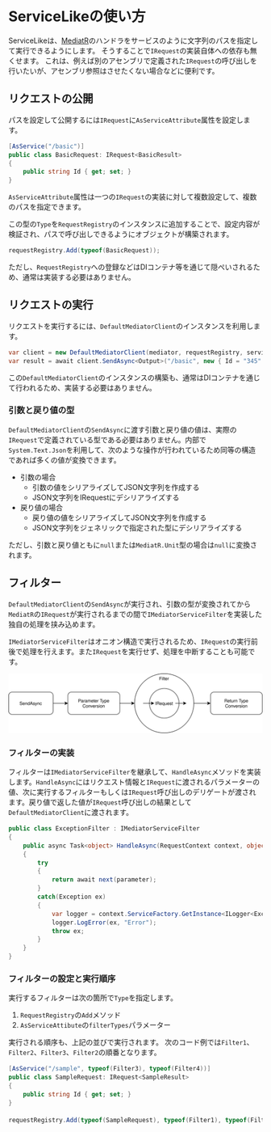 # ServiceLikeの使い方

ServiceLikeは、[MediatR]のハンドラをサービスのように文字列のパスを指定して実行できるようにします。
そうすることで`IRequest`の実装自体への依存も無くせます。
これは、例えば別のアセンブリで定義された`IRequest`の呼び出しを行いたいが、アセンブリ参照はさせたくない場合などに便利です。

## リクエストの公開

パスを設定して公開するには`IRequest`に`AsServiceAttribute`属性を設定します。

```cs
[AsService("/basic")]
public class BasicRequest: IRequest<BasicResult>
{
    public string Id { get; set; }
}
```

`AsServiceAttribute`属性は一つの`IRequest`の実装に対して複数設定して、複数のパスを指定できます。

この型の`Type`を`RequestRegistry`のインスタンスに追加することで、設定内容が検証され、パスで呼び出しできるようにオブジェクトが構築されます。

```cs
requestRegistry.Add(typeof(BasicRequest));
```

ただし、`RequestRegistry`への登録などはDIコンテナ等を通じて隠ぺいされるため、通常は実装する必要はありません。

## リクエストの実行

リクエストを実行するには、`DefaultMediatorClient`のインスタンスを利用します。

```cs
var client = new DefaultMediatorClient(mediator, requestRegistry, serviceFactory);
var result = await client.SendAsync<Output>("/basic", new { Id = "345" });
```

この`DefaultMediatorClient`のインスタンスの構築も、通常はDIコンテナを通じて行われるため、実装する必要はありません。

### 引数と戻り値の型

`DefaultMediatorClient`の`SendAsync`に渡す引数と戻り値の値は、実際の`IRequest`で定義されている型である必要はありません。内部で`System.Text.Json`を利用して、次のような操作が行われているため同等の構造であれば多くの値が変換できます。

- 引数の場合
  - 引数の値をシリアライズしてJSON文字列を作成する
  - JSON文字列をIRequestにデシリアライズする
- 戻り値の場合
  - 戻り値の値をシリアライズしてJSON文字列を作成する
  - JSON文字列をジェネリックで指定された型にデシリアライズする

ただし、引数と戻り値ともに`null`または`MediatR.Unit`型の場合は`null`に変換されます。

## フィルター

`DefaultMediatorClient`の`SendAsync`が実行され、引数の型が変換されてから`MediatR`の`IRequest`が実行されるまでの間で`IMediatorServiceFilter`を実装した独自の処理を挟み込めます。

`IMediatorServiceFilter`はオニオン構造で実行されるため、`IRequest`の実行前後で処理を行えます。また`IRequest`を実行せず、処理を中断することも可能です。

![処理のシーケンス](./images/mediator_service_fileter_seq.drawio.svg)

### フィルターの実装

フィルターは`IMediatorServiceFilter`を継承して、`HandleAsync`メソッドを実装します。`HandleAsync`にはリクエスト情報と`IRequest`に渡されるパラメーターの値、次に実行するフィルターもしくは`IRequest`呼び出しのデリゲートが渡されます。戻り値で返した値が`IRequest`呼び出しの結果として`DefaultMediatorClient`に渡されます。

```cs
public class ExceptionFilter : IMediatorServiceFilter
{
    public async Task<object> HandleAsync(RequestContext context, object parameter, Func<object, Task<object>> next)
    {
        try
        {
            return await next(parameter);
        }
        catch(Exception ex)
        {
            var logger = context.ServiceFactory.GetInstance<ILogger<ExceptionFilter>>();
            logger.LogError(ex, "Error");
            throw ex;
        }
    }
}
```

### フィルターの設定と実行順序

実行するフィルターは次の箇所で`Type`を指定します。

1. `RequestRegistry`の`Add`メソッド
2. `AsServiceAttibute`の`filterTypes`パラメーター

実行される順序も、上記の並びで実行されます。
次のコード例では`Filter1`、`Filter2`、`Filter3`、`Filter2`の順番となります。

```cs
[AsService("/sample", typeof(Filter3), typeof(Filter4))]
public class SampleRequest: IRequest<SampleResult>
{
    public string Id { get; set; }
}

requestRegistry.Add(typeof(SampleRequest), typeof(Filter1), typeof(Filter2));
```

[MediatR]:https://github.com/jbogard/MediatR